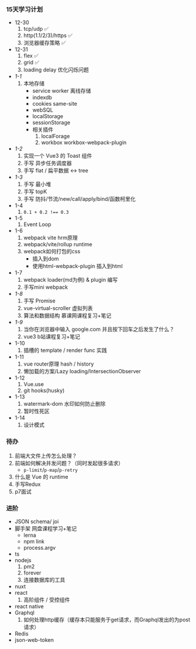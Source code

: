 ### 15天学习计划

- 12-30
    1. tcp/udp ✅
    2. http(1.1/2/3)/https ✅
    3. 浏览器缓存策略 ✅
- 12-31
    1. flex ✅
    2. grid ✅
    3. loading delay 优化闪烁问题
- *1-1*
    1. 本地存储
        - service worker 离线存储
        - indexdb
        - cookies same-site
        - webSQL
        - localStorage
        - sessionStorage
        - 相关插件
            1. localForage
            2. workbox workbox-webpack-plugin
- *1-2*
    1. 实现一个 Vue3 的 Toast 组件
    2. 手写 异步任务调度器
    3. 手写 flat / 扁平数据 <-> tree
- *1-3*
    1. 手写 最小堆
    2. 手写 topK
    3. 手写 防抖/节流/new/call/apply/bind/函数柯里化
- 1-4
    1. `0.1 + 0.2 !== 0.3`
- 1-5
    1. Event Loop
- 1-6
    1. webpack vite hrm原理
    2. webpack/vite/rollup runtime
    3. webpack如何打包的css
        - 插入到dom
        - 使用html-webpack-plugin 插入到html
- 1-7
    1. webpack loader(md为例) & plugin 编写
    2. 手写mini webpack
- *1-8*
    1. 手写 Promise
    2. vue-virtual-scroller 虚拟列表
    3. 算法和数据结构 慕课网课程复习+笔记
- *1-9*
    1. 当你在浏览器中输入 google.com 并且按下回车之后发生了什么？
    2. vue3 b站课程复习+笔记
- 1-10
    1. 插槽的 template / render func 实践
- 1-11
    1. vue router原理 hash / history
    2. 懒加载的方案/Lazy loading/IntersectionObserver
- 1-12
    1. Vue.use
    2. git hooks(husky)
- 1-13
    1. watermark-dom 水印如何防止删除
    2. 暂时性死区
- 1-14
    1. 设计模式

### 待办

1. 前端大文件上传怎么处理？
2. 前端如何解决并发问题？（同时发起很多请求）
    - `p-limit`/`p-map`/`p-retry`
3. 什么是 Vue 的 runtime
4. 手写Redux
5. p7面试


### 进阶

- JSON schema/ joi
- 脚手架 网盘课程学习+笔记
    - lerna
    - npm link
    - process.argv
- ts
- nodejs
    1. pm2
    2. forever
    3. 连接数据库的工具
- nuxt
- react
    1. 高阶组件 / 受控组件
- react native
- Graphql
    1. 如何处理http缓存（缓存本只能服务于get请求，而Graphql发出的为post请求）
- Redis
- json-web-token